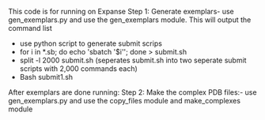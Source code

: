This code is for running on Expanse
Step 1: Generate exemplars- use gen_exemplars.py and use the gen_exemplars module. This will output the command list
- use python script to generate submit scrips
- for i in *.sb; do echo 'sbatch '$i''; done > submit.sh
- split -l 2000 submit.sh (seperates submit.sh into two seperate submit scripts with 2,000 commands each)
- Bash submit1.sh


After exemplars are done running: 
Step 2: Make the complex PDB files:- use gen_exemplars.py and use the copy_files module and make_complexes module

